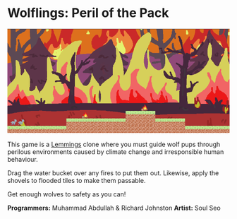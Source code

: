 # Wolflings: Peril of the Pack

![Screenshot of first level of game](screenshots/level%201.png)

This game is a [Lemmings](https://en.wikipedia.org/wiki/Lemmings_(video_game)) clone where you must guide wolf pups through perilous environments caused by climate change and irresponsible human behaviour.

Drag the water bucket over any fires to put them out. Likewise, apply the shovels to flooded tiles to make them passable.

Get enough wolves to safety as you can!

**Programmers:** Muhammad Abdullah & Richard Johnston
**Artist:** Soul Seo